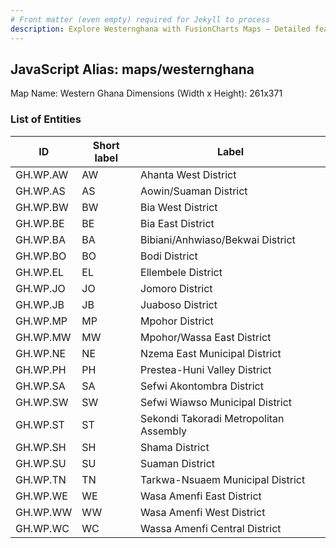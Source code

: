 ```yaml
---
# Front matter (even empty) required for Jekyll to process
description: Explore Westernghana with FusionCharts Maps – Detailed features for seamless integration. Try now & enhance your data visualization today! 
---
```


## JavaScript Alias: maps/westernghana

Map Name: Western Ghana
Dimensions (Width x Height): 261x371

### List of Entities

| ID       | Short label | Label                                  |
| -------- | ----------- | -------------------------------------- |
| GH.WP.AW | AW          | Ahanta West District                   |
| GH.WP.AS | AS          | Aowin/Suaman District                  |
| GH.WP.BW | BW          | Bia West District                      |
| GH.WP.BE | BE          | Bia East District                      |
| GH.WP.BA | BA          | Bibiani/Anhwiaso/Bekwai District       |
| GH.WP.BO | BO          | Bodi District                          |
| GH.WP.EL | EL          | Ellembele District                     |
| GH.WP.JO | JO          | Jomoro District                        |
| GH.WP.JB | JB          | Juaboso District                       |
| GH.WP.MP | MP          | Mpohor District                        |
| GH.WP.MW | MW          | Mpohor/Wassa East District             |
| GH.WP.NE | NE          | Nzema East Municipal District          |
| GH.WP.PH | PH          | Prestea-Huni Valley District           |
| GH.WP.SA | SA          | Sefwi Akontombra District              |
| GH.WP.SW | SW          | Sefwi Wiawso Municipal District        |
| GH.WP.ST | ST          | Sekondi Takoradi Metropolitan Assembly |
| GH.WP.SH | SH          | Shama District                         |
| GH.WP.SU | SU          | Suaman District                        |
| GH.WP.TN | TN          | Tarkwa-Nsuaem Municipal District       |
| GH.WP.WE | WE          | Wasa Amenfi East District              |
| GH.WP.WW | WW          | Wasa Amenfi West District              |
| GH.WP.WC | WC          | Wassa Amenfi Central District          |

